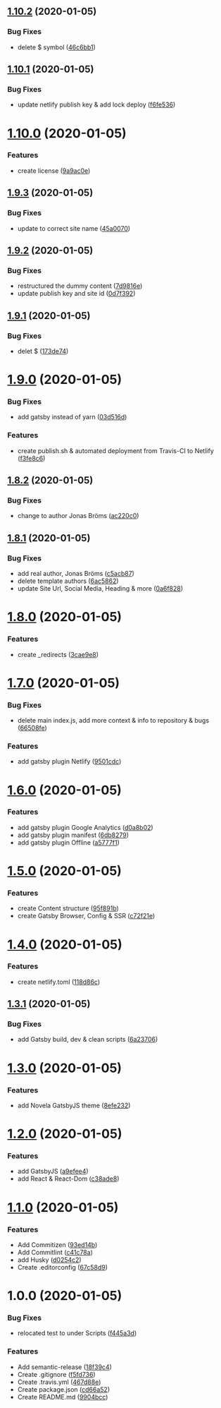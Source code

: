 ## [1.10.2](https://github.com/bromso/jonasbroms-www/compare/v1.10.1...v1.10.2) (2020-01-05)


### Bug Fixes

* delete $ symbol ([46c6bb1](https://github.com/bromso/jonasbroms-www/commit/46c6bb16cee987e0c9c56014a3eb1f5f7d0df8fe))

## [1.10.1](https://github.com/bromso/jonasbroms-www/compare/v1.10.0...v1.10.1) (2020-01-05)


### Bug Fixes

* update netlify publish key & add lock deploy ([f6fe536](https://github.com/bromso/jonasbroms-www/commit/f6fe536cc1d341e9aa7403fc7a473926312ce2f3))

# [1.10.0](https://github.com/bromso/jonasbroms-www/compare/v1.9.3...v1.10.0) (2020-01-05)


### Features

* create license ([9a9ac0e](https://github.com/bromso/jonasbroms-www/commit/9a9ac0e6383616baf922c0f71ccde702bad3c3d3))

## [1.9.3](https://github.com/bromso/jonasbroms-www/compare/v1.9.2...v1.9.3) (2020-01-05)


### Bug Fixes

* update to correct site name ([45a0070](https://github.com/bromso/jonasbroms-www/commit/45a0070ea6b1ee5c6eddc393f9e3b98fa1609419))

## [1.9.2](https://github.com/bromso/jonasbroms-www/compare/v1.9.1...v1.9.2) (2020-01-05)


### Bug Fixes

* restructured the dummy content ([7d9816e](https://github.com/bromso/jonasbroms-www/commit/7d9816e96e080f92c7b32074d9477a8b10274cb8))
* update publish key and site id ([0d7f392](https://github.com/bromso/jonasbroms-www/commit/0d7f392a653968c82e17782f6200522bb8a84c95))

## [1.9.1](https://github.com/bromso/jonasbroms-www/compare/v1.9.0...v1.9.1) (2020-01-05)


### Bug Fixes

* delet $ ([173de74](https://github.com/bromso/jonasbroms-www/commit/173de74359980e37f613b0c62beee3a26057eb11))

# [1.9.0](https://github.com/bromso/jonasbroms-www/compare/v1.8.2...v1.9.0) (2020-01-05)


### Bug Fixes

* add gatsby instead of yarn ([03d516d](https://github.com/bromso/jonasbroms-www/commit/03d516d75d858241a42343cb2f1b8310d91a70ee))


### Features

* create publish.sh & automated deployment from Travis-CI to Netlify ([f3fe8c6](https://github.com/bromso/jonasbroms-www/commit/f3fe8c613c9c97aad144d6c0945b16e7fa48d7b6))

## [1.8.2](https://github.com/bromso/jonasbroms-www/compare/v1.8.1...v1.8.2) (2020-01-05)


### Bug Fixes

* change to author Jonas Bröms ([ac220c0](https://github.com/bromso/jonasbroms-www/commit/ac220c0d201a58779f9f2e54152f0c58106cdc3e))

## [1.8.1](https://github.com/bromso/jonasbroms-www/compare/v1.8.0...v1.8.1) (2020-01-05)


### Bug Fixes

* add real author, Jonas Bröms ([c5acb87](https://github.com/bromso/jonasbroms-www/commit/c5acb878405e65280be7225da89f601fcc3a3a89))
* delete template authors ([6ac5862](https://github.com/bromso/jonasbroms-www/commit/6ac58629e7076281ae9f641754b637cec99f24a5))
* update Site Url, Social Media, Heading & more ([0a6f828](https://github.com/bromso/jonasbroms-www/commit/0a6f8286221f674f9610215ad30c52ed16b70e87))

# [1.8.0](https://github.com/bromso/jonasbroms-www/compare/v1.7.0...v1.8.0) (2020-01-05)


### Features

* create _redirects ([3cae9e8](https://github.com/bromso/jonasbroms-www/commit/3cae9e84f5140240ef71271f0ccc0a6bf0352c3e))

# [1.7.0](https://github.com/bromso/jonasbroms-www/compare/v1.6.0...v1.7.0) (2020-01-05)


### Bug Fixes

* delete main index.js, add more context & info to repository & bugs ([66508fe](https://github.com/bromso/jonasbroms-www/commit/66508fe320b33fc665178305324f4f9f3b8e33da))


### Features

* add gatsby plugin Netlify ([9501cdc](https://github.com/bromso/jonasbroms-www/commit/9501cdc8a74b75acda763f7eb960ab8a6778bd0d))

# [1.6.0](https://github.com/bromso/jonasbroms-www/compare/v1.5.0...v1.6.0) (2020-01-05)


### Features

* add gatsby plugin Google Analytics ([d0a8b02](https://github.com/bromso/jonasbroms-www/commit/d0a8b025a26ff4b617478677ffe38a38ce3469f4))
* add gatsby plugin manifest ([6db8279](https://github.com/bromso/jonasbroms-www/commit/6db8279679a1b8c8eae1d5cf99c2ebc153b8cf33))
* add gatsby plugin Offline ([a5777f1](https://github.com/bromso/jonasbroms-www/commit/a5777f153dacc10c5b0f9729cac1cd5062b80498))

# [1.5.0](https://github.com/bromso/jonasbroms-www/compare/v1.4.0...v1.5.0) (2020-01-05)


### Features

* create Content structure ([95f891b](https://github.com/bromso/jonasbroms-www/commit/95f891bb5b80cdc35594930da450057196613625))
* create Gatsby Browser, Config & SSR ([c72f21e](https://github.com/bromso/jonasbroms-www/commit/c72f21ee037b2ae025ea1d4fea3a704647e0a2d6))

# [1.4.0](https://github.com/bromso/jonasbroms-www/compare/v1.3.1...v1.4.0) (2020-01-05)


### Features

* create netlify.toml ([118d86c](https://github.com/bromso/jonasbroms-www/commit/118d86c0ef1d0f34c28567a75d27cb107e85c5f2))

## [1.3.1](https://github.com/bromso/jonasbroms-www/compare/v1.3.0...v1.3.1) (2020-01-05)


### Bug Fixes

* add Gatsby build, dev & clean scripts ([6a23706](https://github.com/bromso/jonasbroms-www/commit/6a23706fc557e0f851541da72c98a0ece117248b))

# [1.3.0](https://github.com/bromso/jonasbroms-www/compare/v1.2.0...v1.3.0) (2020-01-05)


### Features

* add Novela GatsbyJS theme ([8efe232](https://github.com/bromso/jonasbroms-www/commit/8efe23250c80f4125e8b0bc3f80300fbc915c0b6))

# [1.2.0](https://github.com/bromso/jonasbroms-www/compare/v1.1.0...v1.2.0) (2020-01-05)


### Features

* add GatsbyJS ([a9efee4](https://github.com/bromso/jonasbroms-www/commit/a9efee4a7a97149a34669df8eb6888d3e271f3bd))
* add React & React-Dom ([c38ade8](https://github.com/bromso/jonasbroms-www/commit/c38ade8014f7beb88449592ca3d50a830ca59a33))

# [1.1.0](https://github.com/bromso/jonasbroms-www/compare/v1.0.0...v1.1.0) (2020-01-05)


### Features

* Add Commitizen ([93ed14b](https://github.com/bromso/jonasbroms-www/commit/93ed14bf16e322b54ff6636745077e04f6b55c5b))
* Add Commitlint ([c41c78a](https://github.com/bromso/jonasbroms-www/commit/c41c78a1e83cd067257d478f76c4cadb5ba6bb4f))
* add Husky ([d0254c2](https://github.com/bromso/jonasbroms-www/commit/d0254c22e64ab254a03619f494d33ccfbdf905f3))
* Create .editorconfig ([67c58d9](https://github.com/bromso/jonasbroms-www/commit/67c58d92911986dfb9f6f6d3a3ed525b85cfb08c))

# 1.0.0 (2020-01-05)


### Bug Fixes

* relocated test to under Scripts ([f445a3d](https://github.com/bromso/jonasbroms-www/commit/f445a3d819ee8da0ac4557a341b44ed31f21df57))


### Features

* Add semantic-release ([18f39c4](https://github.com/bromso/jonasbroms-www/commit/18f39c494514dafc1cd734a0da3909cf8457ca4c))
* Create .gitignore ([f5fd736](https://github.com/bromso/jonasbroms-www/commit/f5fd73621a931901926925553849cc074259f5a3))
* Create .travis.yml ([467d88e](https://github.com/bromso/jonasbroms-www/commit/467d88e3e1e59891cb68e03dd630a919814643e5))
* Create package.json ([cd66a52](https://github.com/bromso/jonasbroms-www/commit/cd66a528f5d30846b797637955bb8b26f81d5ce8))
* Create README.md ([9904bcc](https://github.com/bromso/jonasbroms-www/commit/9904bcc7b53eab235675c5833f30d871f0bb8b91))
